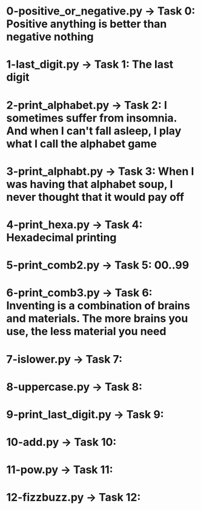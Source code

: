 # 0-positive_or_negative.py -> Task 0: Positive anything is better than negative nothing
# 1-last_digit.py -> Task 1: The last digit
# 2-print_alphabet.py -> Task 2: I sometimes suffer from insomnia. And when I can't fall asleep, I play what I call the alphabet game
# 3-print_alphabt.py -> Task 3: When I was having that alphabet soup, I never thought that it would pay off
# 4-print_hexa.py -> Task 4: Hexadecimal printing
# 5-print_comb2.py -> Task 5: 00..99
# 6-print_comb3.py -> Task 6: Inventing is a combination of brains and materials. The more brains you use, the less material you need
# 7-islower.py -> Task 7: 
# 8-uppercase.py -> Task 8:
# 9-print_last_digit.py -> Task 9:
# 10-add.py -> Task 10:
# 11-pow.py -> Task 11:
# 12-fizzbuzz.py -> Task 12: 